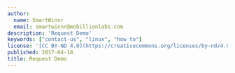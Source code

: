 ```yaml
---
author:
  name: SmartWinnr
  email: smartwinnr@mobillionlabs.com
description: 'Request Demo'
keywords: ["contact-us", "linux", "how to"]
license: '[CC BY-ND 4.0](https://creativecommons.org/licenses/by-nd/4.0)'
published: 2017-04-14
title: Request Demo
---
```

